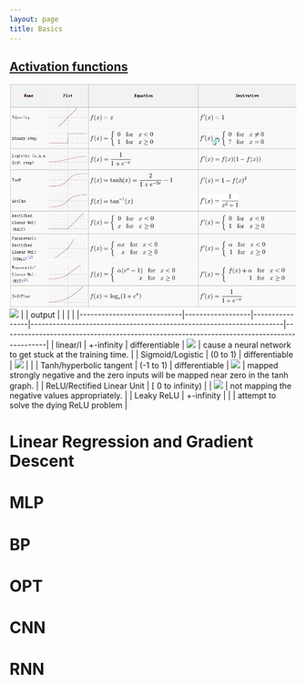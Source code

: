 ```yaml
---
layout: page
title: Basics
---
```

## [Activation functions](https://towardsdatascience.com/activation-functions-neural-networks-1cbd9f8d91d6)
![](images/activations.png)
![](https://miro.medium.com/max/1400/1*n1HFBpwv21FCAzGjmWt1sg.png)
|                            | output           |                |                                                                     |                                                                                          |
|----------------------------|------------------|----------------|---------------------------------------------------------------------|------------------------------------------------------------------------------------------|
| linear/I                   | +-infinity       | differentiable | ![](https://miro.medium.com/max/970/1*Xu7B5y9gp0iL5ooBj7LtWw.png)   | cause a neural network to get stuck at the training time.                                |
| Sigmoid/Logistic           | (0 to 1)         | differentiable | ![](https://miro.medium.com/max/1190/1*f9erByySVjTjohfFdNkJYQ.jpeg) |                                                                                          |
| Tanh/hyperbolic tangent    | (-1 to 1)        | differentiable | ![](https://miro.medium.com/max/1190/1*f9erByySVjTjohfFdNkJYQ.jpeg) | mapped strongly negative and the zero inputs will be mapped near zero in the tanh graph. |
| ReLU/Rectified Linear Unit | [ 0 to infinity) |                | ![](https://miro.medium.com/max/1400/1*A_Bzn0CjUgOXtPCJKnKLqA.jpeg) | not mapping the negative values appropriately.                                           |
| Leaky ReLU                 | +-infinity       |                |                                                                     | attempt to solve the dying ReLU problem                                                  |
# Linear Regression and Gradient Descent


# MLP
# BP
# OPT

# CNN
# RNN
